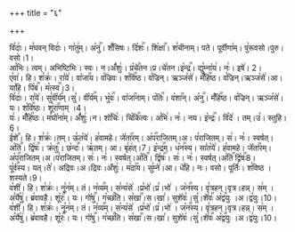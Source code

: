 +++
title = "६"

+++


  
वि꣣दाः꣢। म꣣घवन् विदाः꣢। गा꣣तु꣢म्। अ꣡नु꣢꣯। शँ꣣सिषः। दि꣡शः꣢꣯। शि꣡क्षा꣢꣯। श꣣चीनाम्। पते। पूर्वीणा꣢म्। पु꣣रूवसो।पुरु।वसो।1।  
आ꣣भिः। त्वम्। अभिष्टिभिः। स्वः। न।अँ꣣शुः꣢। प्र꣡चे꣢꣯तन।प्र।चे꣣तन।इ꣡न्द्र꣢꣯। द्यु꣣म्ना꣡य꣢। नः꣢। इषे꣢। 2।  
ए꣣वा꣢। हि। श꣣क्रः꣢। रा꣣ये꣢। वा꣡जा꣢꣯य। व꣣ज्रिवः। श꣡वि꣢꣯ष्ठ। व꣣ज्रिन्। ऋञ्ज꣡से꣢। मँ꣡हि꣢꣯ष्ठ। व꣣ज्रिन्।ऋञ्ज꣡से꣢।आ। या꣣हि। पि꣡ब꣢꣯। म꣡त्स्व꣢꣯।3।  
वि꣣दाः꣢। रा꣣ये꣢। सु꣣वी꣡र्य꣣म्।सु꣣। वी꣡र्य꣢꣯म्। भु꣡वः꣢꣯। वा꣡जा꣢꣯नाम्। प꣡तिः꣢꣯। व꣡शा꣢꣯न्। अ꣡नु꣢꣯। मँ꣡हि꣢꣯ष्ठ। व꣣ज्रिन्। ऋञ्ज꣡से꣢। यः। श꣡वि꣢꣯ष्ठः। शू꣡रा꣢꣯णाम् ।4।  
यः꣢। मँ꣡हि꣢꣯ष्ठः। म꣣घो꣡ना꣢म्। अँ꣣शुः꣢।न। शो꣣चिः꣢। चि꣡कि꣢꣯त्वः। अ꣣भि꣢। नः꣣। नय। इ꣡न्द्रः꣢꣯। वि꣣दे꣢ । तम्।उ꣣। स्तुहि।6।  
ई꣡शे꣢꣯। हि। श꣣क्रः꣢।तम्। ऊ꣣त꣡ये꣢। ह꣣वामहे। जे꣡ता꣢꣯रम्। अ꣡प꣢꣯राजितम्।अ। प꣣राजितम्। स꣢। नः꣣। स्वर्षत्।अ꣡ति꣢꣯। द्वि꣡षः꣢꣯। क्र꣡तुः꣢꣯। छ꣡न्दः꣢꣯। ऋ꣣तम्। आ। बृ꣣ह꣢त्।7।
इ꣡न्द्र꣢꣯म्। ध꣡न꣢꣯स्य। सा꣣त꣡ये꣢। ह꣣वामहे। जे꣡ता꣢꣯रम्। अ꣡प꣢꣯राजितम्।अ।प꣣राजितम्। सः꣢। नः꣣। स्वर्षत्।अ꣡ति꣢꣯। द्वि꣡षः꣢꣯। सः꣢। नः꣣। स्वर्षत्।अ꣡ति꣢꣯ द्वि꣡षः꣢꣯8।  
पू꣡र्व꣢꣯स्य। यत्।ते꣣। अद्रिवः।अ।द्रिवः।अँशुः꣢। म꣡दा꣢꣯य। सु꣣म्ने꣢।आ। धे꣣हि। नः। वसो। पूर्तिः꣢। श꣣विष्ठ । शस्यते।9।  
व꣣शी꣢। हि। श꣣क्रः꣢। नू꣣न꣢म्। तं। न꣡व्य꣢꣯म्। स꣣न्य꣡से꣢ ।प्र꣣भो꣢।प्र꣣।भो꣢ । ज꣡न꣢꣯स्य। वृ꣣त्रहन्।वृत्र।हन्न्। स꣢म् ।अ꣣र्ये꣡षु꣢। ब्र꣣वावहै। शू꣡रः꣢꣯। यः। गो꣡षु꣢꣯। ग꣡च्छ꣢꣯ति। स꣡खा꣢꣯।स।खा꣣। सुशे꣡वः꣢।सु꣣।शे꣡वः꣢꣯ अ꣡द्व꣢꣯युः ।अ।द्व꣣युः।10।  
व꣣शी꣢। हि। श꣣क्रः꣢। नू꣣न꣢म्। तं। न꣡व्य꣢꣯म्। स꣣न्य꣡से꣢ ।प्र꣣भो꣢।प्र꣣।भो꣢ । ज꣡न꣢꣯स्य। वृ꣣त्रहन्।वृत्र।हन्न्। स꣢म् ।अ꣣र्ये꣡षु꣢। ब्र꣣वावहै। शू꣡रः꣢꣯। यः। गो꣡षु꣢꣯। ग꣡च्छ꣢꣯ति। स꣡खा꣢꣯।स।खा꣣। सुशे꣡वः꣢।सु꣣।शे꣡वः꣢꣯ अ꣡द्व꣢꣯युः ।अ।द्व꣣युः।10।  
